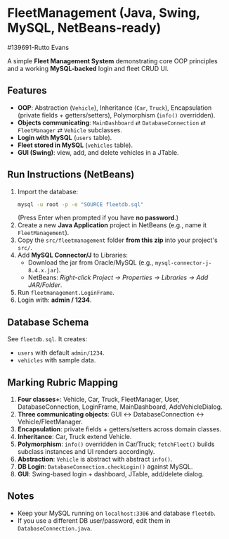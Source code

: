 # FleetManagement (Java, Swing, MySQL, NetBeans-ready)
#139691-Rutto Evans

A simple **Fleet Management System** demonstrating core OOP principles and a working **MySQL-backed** login and fleet CRUD UI.

## Features
- **OOP**: Abstraction (`Vehicle`), Inheritance (`Car`, `Truck`), Encapsulation (private fields + getters/setters), Polymorphism (`info()` overridden).
- **Objects communicating**: `MainDashboard` ⇄ `DatabaseConnection` ⇄ `FleetManager` ⇄ `Vehicle` subclasses.
- **Login with MySQL** (`users` table).
- **Fleet stored in MySQL** (`vehicles` table).
- **GUI (Swing)**: view, add, and delete vehicles in a JTable.

## Run Instructions (NetBeans)
1. Import the database:
   ```bash
   mysql -u root -p -e "SOURCE fleetdb.sql"
   ```
   (Press Enter when prompted if you have **no password**.)
2. Create a new **Java Application** project in NetBeans (e.g., name it `FleetManagement`).
3. Copy the `src/fleetmanagement` folder **from this zip** into your project's `src/`.
4. Add **MySQL Connector/J** to Libraries:
   - Download the jar from Oracle/MySQL (e.g., `mysql-connector-j-8.4.x.jar`).
   - NetBeans: *Right-click Project → Properties → Libraries → Add JAR/Folder*.
5. Run `fleetmanagement.LoginFrame`.
6. Login with: **admin / 1234**.

## Database Schema
See `fleetdb.sql`. It creates:
- `users` with default `admin/1234`.
- `vehicles` with sample data.

## Marking Rubric Mapping
1. **Four classes+**: Vehicle, Car, Truck, FleetManager, User, DatabaseConnection, LoginFrame, MainDashboard, AddVehicleDialog.
2. **Three communicating objects**: GUI ↔ DatabaseConnection ↔ Vehicle/FleetManager.
3. **Encapsulation**: private fields + getters/setters across domain classes.
4. **Inheritance**: Car, Truck extend Vehicle.
5. **Polymorphism**: `info()` overridden in Car/Truck; `fetchFleet()` builds subclass instances and UI renders accordingly.
6. **Abstraction**: `Vehicle` is abstract with abstract `info()`.
7. **DB Login**: `DatabaseConnection.checkLogin()` against MySQL.
8. **GUI**: Swing-based login + dashboard, JTable, add/delete dialog.

## Notes
- Keep your MySQL running on `localhost:3306` and database `fleetdb`.
- If you use a different DB user/password, edit them in `DatabaseConnection.java`.

